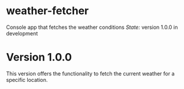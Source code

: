 # weather-fetcher
Console app that fetches the weather conditions
*State:* version 1.0.0 in development
# Version 1.0.0
This version offers the functionality to fetch the current weather for a specific location.
